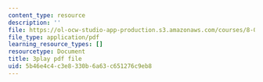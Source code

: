 ```yaml
---
content_type: resource
description: ''
file: https://ol-ocw-studio-app-production.s3.amazonaws.com/courses/8-01sc-classical-mechanics-fall-2016/5b46e4c4c3e8330b6a63c651276c9eb8_oQqskrRWGco.pdf
file_type: application/pdf
learning_resource_types: []
resourcetype: Document
title: 3play pdf file
uid: 5b46e4c4-c3e8-330b-6a63-c651276c9eb8
---
```


